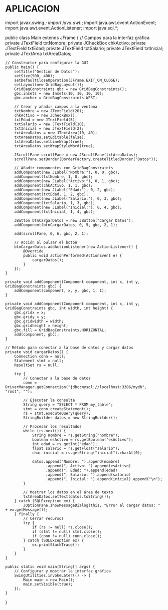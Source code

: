 # APLICACION
import javax.swing.*;
import java.awt.*;
import java.awt.event.ActionEvent;
import java.awt.event.ActionListener;
import java.sql.*;

public class Main extends JFrame {
    // Campos para la interfaz gráfica
    private JTextField txtNombre;
    private JCheckBox chkActivo;
    private JTextField txtEdad;
    private JTextField txtSalario;
    private JTextField txtInicial;
    private JTextArea txtAreaDatos;

    // Constructor para configurar la GUI
    public Main() {
        setTitle("Gestión de Datos");
        setSize(500, 400);
        setDefaultCloseOperation(JFrame.EXIT_ON_CLOSE);
        setLayout(new GridBagLayout());
        GridBagConstraints gbc = new GridBagConstraints();
        gbc.insets = new Insets(10, 10, 10, 10);
        gbc.anchor = GridBagConstraints.WEST;

        // Crear y añadir campos a la ventana
        txtNombre = new JTextField(20);
        chkActivo = new JCheckBox();
        txtEdad = new JTextField(5);
        txtSalario = new JTextField(10);
        txtInicial = new JTextField(2);
        txtAreaDatos = new JTextArea(10, 40);
        txtAreaDatos.setEditable(false);
        txtAreaDatos.setLineWrap(true);
        txtAreaDatos.setWrapStyleWord(true);

        JScrollPane scrollPane = new JScrollPane(txtAreaDatos);
        scrollPane.setBorder(BorderFactory.createTitledBorder("Datos"));

        // Añadir componentes con GridBagConstraints
        addComponent(new JLabel("Nombre:"), 0, 0, gbc);
        addComponent(txtNombre, 1, 0, gbc);
        addComponent(new JLabel("Activo:"), 0, 1, gbc);
        addComponent(chkActivo, 1, 1, gbc);
        addComponent(new JLabel("Edad:"), 0, 2, gbc);
        addComponent(txtEdad, 1, 2, gbc);
        addComponent(new JLabel("Salario:"), 0, 3, gbc);
        addComponent(txtSalario, 1, 3, gbc);
        addComponent(new JLabel("Inicial:"), 0, 4, gbc);
        addComponent(txtInicial, 1, 4, gbc);
        
        JButton btnCargarDatos = new JButton("Cargar Datos");
        addComponent(btnCargarDatos, 0, 5, gbc, 2, 1);

        add(scrollPane, 0, 6, gbc, 2, 1);

        // Acción al pulsar el botón
        btnCargarDatos.addActionListener(new ActionListener() {
            @Override
            public void actionPerformed(ActionEvent e) {
                cargarDatos();
            }
        });
    }

    private void addComponent(Component component, int x, int y, GridBagConstraints gbc) {
        addComponent(component, x, y, gbc, 1, 1);
    }

    private void addComponent(Component component, int x, int y, GridBagConstraints gbc, int width, int height) {
        gbc.gridx = x;
        gbc.gridy = y;
        gbc.gridwidth = width;
        gbc.gridheight = height;
        gbc.fill = GridBagConstraints.HORIZONTAL;
        add(component, gbc);
    }

    // Método para conectar a la base de datos y cargar datos
    private void cargarDatos() {
        Connection conn = null;
        Statement stmt = null;
        ResultSet rs = null;

        try {
            // Conectar a la base de datos
            conn = DriverManager.getConnection("jdbc:mysql://localhost:3306/mydb", "root", "");

            // Ejecutar la consulta
            String query = "SELECT * FROM my_table";
            stmt = conn.createStatement();
            rs = stmt.executeQuery(query);
            StringBuilder datos = new StringBuilder();

            // Procesar los resultados
            while (rs.next()) {
                String nombre = rs.getString("nombre");
                boolean esActivo = rs.getBoolean("esActivo");
                int edad = rs.getInt("edad");
                float salario = rs.getFloat("salario");
                char inicial = rs.getString("inicial").charAt(0);

                datos.append("Nombre: ").append(nombre)
                      .append(", Activo: ").append(esActivo)
                      .append(", Edad: ").append(edad)
                      .append(", Salario: ").append(salario)
                      .append(", Inicial: ").append(inicial).append("\n");
            }

            // Mostrar los datos en el área de texto
            txtAreaDatos.setText(datos.toString());
        } catch (SQLException ex) {
            JOptionPane.showMessageDialog(this, "Error al cargar datos: " + ex.getMessage());
        } finally {
            // Cerrar recursos
            try {
                if (rs != null) rs.close();
                if (stmt != null) stmt.close();
                if (conn != null) conn.close();
            } catch (SQLException ex) {
                ex.printStackTrace();
            }
        }
    }

    public static void main(String[] args) {
        // Configurar y mostrar la interfaz gráfica
        SwingUtilities.invokeLater(() -> {
            Main main = new Main();
            main.setVisible(true);
        });
    }
}
